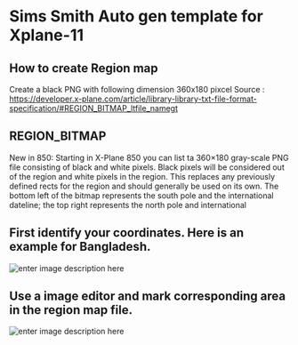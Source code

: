 # Sims Smith Auto gen template for Xplane-11

## How to create Region map
Create a black PNG with following dimension 360x180 pixcel
Source : https://developer.x-plane.com/article/library-library-txt-file-format-specification/#REGION_BITMAP_ltfile_namegt

## REGION_BITMAP <file name>
New in 850: Starting in X-Plane 850 you can list ta 360×180 gray-scale PNG file consisting of black and white pixels. Black pixels will be considered out of the region and white pixels in the region. This replaces any previously defined rects for the region and should generally be used on its own. The bottom left of the bitmap represents the south pole and the international dateline; the top right represents the north pole and international

## First identify your coordinates. Here is an example for Bangladesh.
![enter image description here](https://sample.image.here/foo.png)


## Use a image editor and mark corresponding area in the region map file.
![enter image description here](https://sample.image.here/foo.png)